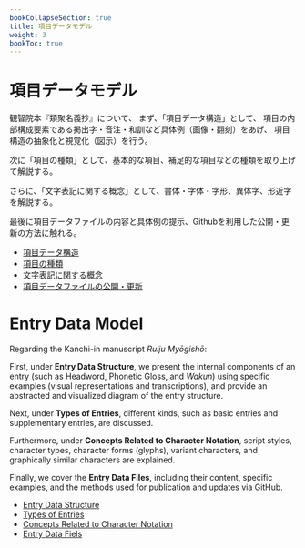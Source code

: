 ```yaml
---
bookCollapseSection: true
title: 項目データモデル
weight: 3
bookToc: true
---
```

# 項目データモデル


観智院本『類聚名義抄』について、
まず、「項目データ構造」として、
項目の内部構成要素である掲出字・音注・和訓など具体例（画像・翻刻）をあげ、
項目構造の抽象化と視覚化（図示）を行う。

次に「項目の種類」として、基本的な項目、補足的な項目などの種類を取り上げて解説する。

さらに、「文字表記に関する概念」として、書体・字体・字形、異体字、形近字を解説する。

最後に項目データファイルの内容と具体例の提示、Githubを利用した公開・更新の方法に触れる。



- [項目データ構造](/docs/notes/krm-main/entry-data-model/1-data-structure/)
- [項目の種類](/docs/notes/krm-main/entry-data-model/2-types-of-entries/)
- [文字表記に関する概念](/docs/notes/krm-main/entry-data-model/3-concepts-char/)
- [項目データファイルの公開・更新](/docs/notes/krm-main/entry-data-model/4-data-example/)


# Entry Data Model


Regarding the Kanchi-in manuscript *Ruiju Myōgishō*:

First, under **Entry Data Structure**, we present the internal components of an entry (such as Headword, Phonetic Gloss, and *Wakun*) using specific examples (visual representations and transcriptions), and provide an abstracted and visualized diagram of the entry structure.

Next, under **Types of Entries**, different kinds, such as basic entries and supplementary entries, are discussed.

Furthermore, under **Concepts Related to Character Notation**, script styles, character types, character forms (glyphs), variant characters, and graphically similar characters are explained.

Finally, we cover the **Entry Data Files**, including their content, specific examples, and the methods used for publication and updates via GitHub.



- [Entry Data Structure](/docs/notes/krm-main/entry-data-model/1-data-structure/)
- [Types of Entries](/docs/notes/krm-main/entry-data-model/2-types-of-entries/)
- [Concepts Related to Character Notation](/docs/notes/krm-main/entry-data-model/3-concepts-char/)
- [Entry Data Fiels](/docs/notes/krm-main/entry-data-model/4-data-example/)